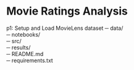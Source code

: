 # Movie Ratings Analysis
p1: Setup and Load MovieLens dataset 
─ data/                 
─ notebooks/            
─ src/                  
─ results/              
─ README.md             
─ requirements.txt      
